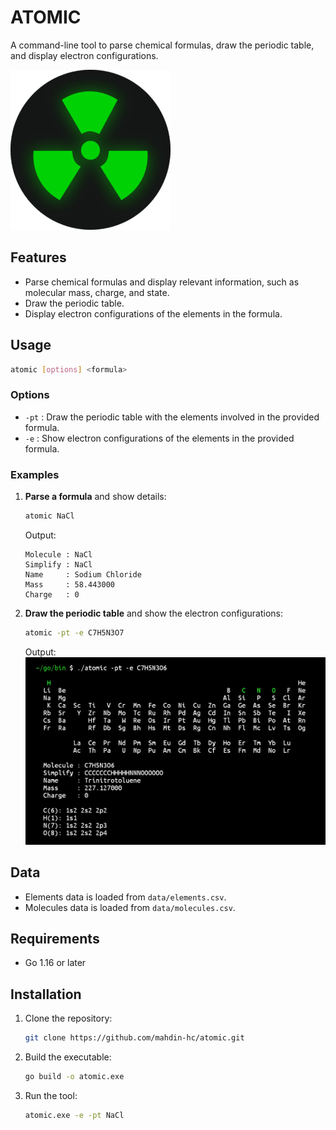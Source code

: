 # ATOMIC

A command-line tool to parse chemical formulas, draw the periodic table, and display electron configurations.


![icon](./icon/icon_small.png)

## Features

- Parse chemical formulas and display relevant information, such as molecular mass, charge, and state.
- Draw the periodic table.
- Display electron configurations of the elements in the formula.



## Usage

```bash
atomic [options] <formula>
```

### Options

- `-pt` : Draw the periodic table with the elements involved in the provided formula.
- `-e`  : Show electron configurations of the elements in the provided formula.

### Examples

1. **Parse a formula** and show details:

    ```bash
    atomic NaCl
    ```

    Output:
    ```
	Molecule : NaCl
	Simplify : NaCl
	Name     : Sodium Chloride
	Mass     : 58.443000
	Charge   : 0
    ```

2. **Draw the periodic table** and show the electron configurations:

    ```bash
    atomic -pt -e C7H5N3O7
    ```

    Output:
    ![preview](./preview/preview.png)

## Data

- Elements data is loaded from `data/elements.csv`.
- Molecules data is loaded from `data/molecules.csv`.

## Requirements

- Go 1.16 or later

## Installation

1. Clone the repository:

    ```bash
    git clone https://github.com/mahdin-hc/atomic.git
    ```

2. Build the executable:

    ```bash
    go build -o atomic.exe
    ```

3. Run the tool:

    ```bash
    atomic.exe -e -pt NaCl
    ```
